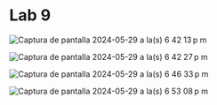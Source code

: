 # Lab 9
![Captura de pantalla 2024-05-29 a la(s) 6 42 13 p m](https://github.com/tomas-93/iron-hack-lab-9/assets/12925851/214cd5e0-d84e-434b-8f4d-0d97e74bee39)

![Captura de pantalla 2024-05-29 a la(s) 6 42 27 p m](https://github.com/tomas-93/iron-hack-lab-9/assets/12925851/bba95c85-6713-43bf-8028-9b8a1dd6ace7)

![Captura de pantalla 2024-05-29 a la(s) 6 46 33 p m](https://github.com/tomas-93/iron-hack-lab-9/assets/12925851/73c1cea0-53b5-49e9-8b9f-3aab659cf516)

![Captura de pantalla 2024-05-29 a la(s) 6 53 08 p m](https://github.com/tomas-93/iron-hack-lab-9/assets/12925851/bc8656a0-0ba0-4fb2-abba-cb06e381796a)
